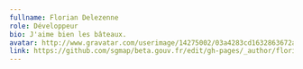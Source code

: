 ```yaml
---
fullname: Florian Delezenne
role: Développeur
bio: J'aime bien les bâteaux.
avatar: http://www.gravatar.com/userimage/14275002/03a4283cd1632863672a3e249abdb8cb?size=512
link: https://github.com/sgmap/beta.gouv.fr/edit/gh-pages/_author/florian.md
---
```

